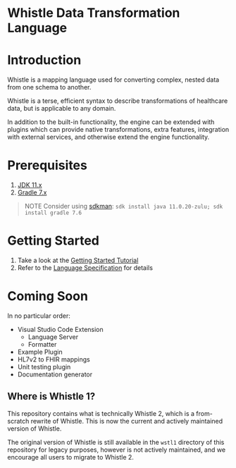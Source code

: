 # Whistle Data Transformation Language

# Introduction

Whistle is a mapping language used for converting complex, nested data from one
schema to another.

Whistle is a terse, efficient syntax to describe transformations of
healthcare data, but is applicable to any domain.

In addition to the built-in functionality, the engine can be extended with
plugins which can provide native transformations, extra features, integration
with external services, and otherwise extend the engine functionality.

# Prerequisites

1. [JDK 11.x](https://www.azul.com/downloads/?version=java-11-lts&package=jdk#zulu)
1. [Gradle 7.x](https://gradle.org/next-steps/?version=7.6&format=bin)

> NOTE Consider using [sdkman](https://sdkman.io/): `sdk install java 11.0.20-zulu; sdk install gradle 7.6`

# Getting Started

1.  Take a look at the [Getting Started Tutorial](./doc/getting_started.md)
1.  Refer to the [Language Specification](./doc/spec.md) for details

# Coming Soon

In no particular order:

*   Visual Studio Code Extension
    *   Language Server
    *   Formatter
*   Example Plugin
*   HL7v2 to FHIR mappings
*   Unit testing plugin
*   Documentation generator

## Where is Whistle 1?

This repository contains what is technically Whistle 2, which is a from-scratch
rewrite of Whistle. This is now the current and actively maintained version of
Whistle.

The original version of Whistle is still available in the `wstl1` directory of
this repository for legacy purposes, however is not actively maintained, and we
encourage all users to migrate to Whistle 2.
